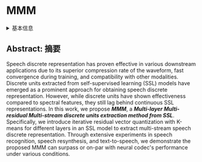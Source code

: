 # MMM

<details>
<summary>基本信息</summary>

- 标题: "MMM: Multi-Layer Multi-Residual Multi-Stream Discrete Speech Representation from Self-supervised Learning Model"
- 作者:
  - 01 Jiatong Shi
  - 02 Xutai Ma
  - 03 Hirofumi Inaguma
  - 04 Anna Sun
  - 05 Shinji Watanabe
- 链接:
  - [ArXiv](https://arxiv.org/abs/2406.09869)
  - [Publication](https://doi.org/10.21437/Interspeech.2024-2251)
  - [Github]()
  - [Demo]()
- 文件:
  - [ArXiv] #TODO
  - [Publication] #TODO

</details>

## Abstract: 摘要

Speech discrete representation has proven effective in various downstream applications due to its superior compression rate of the waveform, fast convergence during training, and compatibility with other modalities.
Discrete units extracted from self-supervised learning (SSL) models have emerged as a prominent approach for obtaining speech discrete representation.
However, while discrete units have shown effectiveness compared to spectral features, they still lag behind continuous SSL representations.
In this work, we propose ***MMM***, a ***Multi-layer Multi-residual Multi-stream discrete units extraction method from SSL***.
Specifically, we introduce iterative residual vector quantization with K-means for different layers in an SSL model to extract multi-stream speech discrete representation.
Through extensive experiments in speech recognition, speech resynthesis, and text-to-speech, we demonstrate the proposed MMM can surpass or on-par with neural codec's performance under various conditions.
